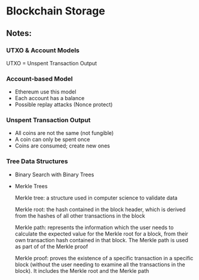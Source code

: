 # Blockchain Storage

## Notes:

### UTXO & Account Models

UTXO = Unspent Transaction Output


### Account-based Model

- Ethereum use this model
- Each account has a balance
- Possible replay attacks (Nonce protect)

### Unspent Transaction Output 

- All coins are not the same (not fungible)
- A coin can only be spent once
- Coins are consumed; create new ones


### Tree Data Structures

- Binary Search with Binary Trees
- Merkle Trees

    Merkle tree: a structure used in computer science to validate data

    Merkle root: the hash contained in the block header, which is derived from the hashes of all other transactions in the block

    Merkle path: represents the information which the user needs to calculate the expected value for the Merkle root for a block, from their own transaction hash contained in that block. The Merkle path is used as part of of the Merkle proof

    Merkle proof: proves the existence of a specific transaction in a specific block (without the user needing to examine all the transactions in the block). It includes the Merkle root and the Merkle path
